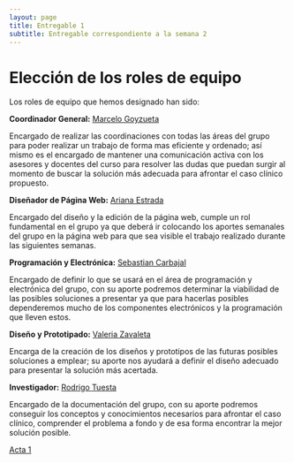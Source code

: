 ```yaml
---
layout: page
title: Entregable 1
subtitle: Entregable correspondiente a la semana 2
---
```



# Elección de los roles de equipo

Los roles de equipo que hemos designado han sido:

**Coordinador General:**
[Marcelo Goyzueta](https://equipo18-fundbio.github.io/equipo18-fundbio/aboutme/)

Encargado de realizar las coordinaciones con todas las áreas del grupo para poder realizar un trabajo de forma mas eficiente y ordenado; así mismo es el encargado de mantener una comunicación activa con los asesores y docentes del curso para resolver las dudas que puedan surgir al momento de buscar la solución más adecuada para afrontar el caso clínico propuesto.


**Diseñador de Página Web:**
[Ariana Estrada](https://equipo18-fundbio.github.io/equipo18-fundbio/aboutme/)

Encargado del diseño y la edición de la página web, cumple un rol fundamental en el grupo ya que deberá ir colocando los aportes semanales del grupo en la página web para que sea visible el trabajo realizado durante las siguientes semanas.


**Programación y Electrónica:**
[Sebastian Carbajal](https://equipo18-fundbio.github.io/equipo18-fundbio/aboutme/)

Encargado de definir lo que se usará en el área de programación y electrónica del grupo, con su aporte podremos determinar la viabilidad de las posibles soluciones a presentar ya que para hacerlas posibles dependeremos mucho de los componentes electrónicos y la programación que lleven estos. 


**Diseño y Prototipado:**
[Valeria Zavaleta](https://equipo18-fundbio.github.io/equipo18-fundbio/aboutme/)

Encarga de la creación de los diseños y prototipos de las futuras posibles soluciones a emplear; su aporte nos ayudará a definir el diseño adecuado para presentar la solución más acertada.

**Investigador:**
[Rodrigo Tuesta](https://equipo18-fundbio.github.io/equipo18-fundbio/aboutme/)

Encargado de la documentación del grupo, con su aporte podremos conseguir los conceptos y conocimientos necesarios para afrontar el caso clínico, comprender el problema a fondo y de esa forma encontrar la mejor solución posible.

[Acta 1](https://github.com/equipo18-fundbio/equipo18-fundbio/blob/master/Documentacion/acta1.md)
